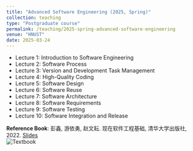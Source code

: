 ```yaml
---
title: "Advanced Software Engineering (2025, Spring)"
collection: teaching
type: "Postgraduate course"
permalink: /teaching/2025-spring-advanced-software-engineering
venue: "HNUST"
date: 2025-03-24
---
```

* Lecture 1: Introduction to Software Engineering
* Lecture 2: Software Process
* Lecture 3: Version and Development Task Management
* Lecture 4: High-Quality Coding
* Lecture 5: Software Design
* Lecture 6: Software Reuse
* Lecture 7: Software Architecture
* Lecture 8: Software Requirements
* Lecture 9: Software Testing
* Lecture 10: Software Integration and Release

 
**Reference Book**: 彭鑫, 游依勇, 赵文耘. 现在软件工程基础, 清华大学出版社, 2022. [Slides](https://pan.baidu.com/s/1HN58IC9znGtXPRKMnhN7dw)  
![Textbook](http://guoshengkang.github.io/files/2025-spring-advanced-software-engineering-教材封面.jpg)
